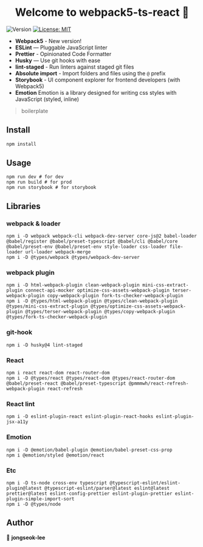 <h1 align="center">Welcome to webpack5-ts-react 👋</h1>
<p>
  <img alt="Version" src="https://img.shields.io/badge/version-1.0.0-blue.svg?cacheSeconds=2592000" />
  <a href="#" target="_blank">
    <img alt="License: MIT" src="https://img.shields.io/badge/License-MIT-yellow.svg" />
  </a>
</p>

- **Webpack5** - New version!
- **ESLint** — Pluggable JavaScript linter
- **Prettier** - Opinionated Code Formatter
- **Husky** — Use git hooks with ease
- **lint-staged** - Run linters against staged git files
- **Absolute import** - Import folders and files using the `@` prefix
- **Storybook** - UI component explorer for frontend developers (with Webpack5)
- **Emotion** Emotion is a library designed for writing css styles with JavaScript (styled, inline)

> boilerplate

## Install

```sh
npm install
```

## Usage
```shell
npm run dev # for dev
npm run build # for prod
npm run storybook # for storybook
```

## Libraries
### webpack & loader
```shell
npm i -D webpack webpack-cli webpack-dev-server core-js@2 babel-loader @babel/register @babel/preset-typescript @babel/cli @babel/core @babel/preset-env @babel/preset-env style-loader css-loader file-loader url-loader webpack-merge
npm i -D @types/webpack @types/webpack-dev-server
```

### webpack plugin
```shell
npm i -D html-webpack-plugin clean-webpack-plugin mini-css-extract-plugin connect-api-mocker optimize-css-assets-webpack-plugin terser-webpack-plugin copy-webpack-plugin fork-ts-checker-webpack-plugin
npm i -D @types/html-webpack-plugin @types/clean-webpack-plugin @types/mini-css-extract-plugin @types/optimize-css-assets-webpack-plugin @types/terser-webpack-plugin @types/copy-webpack-plugin @types/fork-ts-checker-webpack-plugin
```

### git-hook
```shell
npm i -D husky@4 lint-staged
```

### React
```shell
npm i react react-dom react-router-dom
npm i -D @types/react @types/react-dom @types/react-router-dom @babel/preset-react @babel/preset-typescript @pmmmwh/react-refresh-webpack-plugin react-refresh
```


### React lint
```shell
npm i -D eslint-plugin-react eslint-plugin-react-hooks eslint-plugin-jsx-a11y
```

### Emotion
```shell
npm i -D @emotion/babel-plugin @emotion/babel-preset-css-prop
npm i @emotion/styled @emotion/react
```

### Etc
```shell
npm i -D ts-node cross-env typescript @typescript-eslint/eslint-plugin@latest @typescript-eslint/parser@latest eslint@latest prettier@latest eslint-config-prettier eslint-plugin-prettier eslint-plugin-simple-import-sort
npm i -D @types/node
```

## Author

👤 **jongseok-lee**
